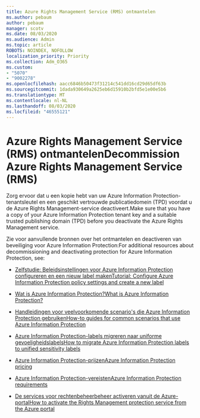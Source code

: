 ```yaml
---
title: Azure Rights Management Service (RMS) ontmantelen
ms.author: pebaum
author: pebaum
manager: scotv
ms.date: 08/03/2020
ms.audience: Admin
ms.topic: article
ROBOTS: NOINDEX, NOFOLLOW
localization_priority: Priority
ms.collection: Adm_O365
ms.custom:
- "5070"
- "9002278"
ms.openlocfilehash: aacc6846b50473f31214c541dd16cd29d65df63b
ms.sourcegitcommit: 1dada930649a2625eb6d15910b2bfd5e1e00e5b6
ms.translationtype: MT
ms.contentlocale: nl-NL
ms.lasthandoff: 08/03/2020
ms.locfileid: "46555121"
---
```

# <a name="decommission-azure-rights-management-service-rms"></a><span data-ttu-id="335eb-102">Azure Rights Management Service (RMS) ontmantelen</span><span class="sxs-lookup"><span data-stu-id="335eb-102">Decommission Azure Rights Management Service (RMS)</span></span>

<span data-ttu-id="335eb-103">Zorg ervoor dat u een kopie hebt van uw Azure Information Protection-tenantsleutel en een geschikt vertrouwde publicatiedomein (TPD) voordat u de Azure Rights Management-service deactiveert.</span><span class="sxs-lookup"><span data-stu-id="335eb-103">Make sure that you have a copy of your Azure Information Protection tenant key and a suitable trusted publishing domain (TPD) before you deactivate the Azure Rights Management service.</span></span>

<span data-ttu-id="335eb-104">Zie voor aanvullende bronnen over het ontmantelen en deactiveren van beveiliging voor Azure Information Protection:</span><span class="sxs-lookup"><span data-stu-id="335eb-104">For additional resources about decommissioning and deactivating protection for Azure Information Protection, see:</span></span>

- [<span data-ttu-id="335eb-105">Zelfstudie: Beleidsinstellingen voor Azure Information Protection configureren en een nieuw label maken</span><span class="sxs-lookup"><span data-stu-id="335eb-105">Tutorial: Configure Azure Information Protection policy settings and create a new label</span></span>](https://docs.microsoft.com/azure/information-protection/get-started/infoprotect-quick-start-tutorial)
- [<span data-ttu-id="335eb-106">Wat is Azure Information Protection?</span><span class="sxs-lookup"><span data-stu-id="335eb-106">What is Azure Information Protection?</span></span>](https://docs.microsoft.com/azure/information-protection/what-is-information-protection)
- [<span data-ttu-id="335eb-107">Handleidingen voor veelvoorkomende scenario's die Azure Information Protection gebruiken</span><span class="sxs-lookup"><span data-stu-id="335eb-107">How-to guides for common scenarios that use Azure Information Protection</span></span>](https://docs.microsoft.com/azure/information-protection/how-to-guides)  
    
- [<span data-ttu-id="335eb-108">Azure Information Protection-labels migreren naar uniforme gevoeligheidslabels</span><span class="sxs-lookup"><span data-stu-id="335eb-108">How to migrate Azure Information Protection labels to unified sensitivity labels</span></span>](https://docs.microsoft.com/azure/information-protection/configure-policy-migrate-labels)  
    
- [<span data-ttu-id="335eb-109">Azure Information Protection-prijzen</span><span class="sxs-lookup"><span data-stu-id="335eb-109">Azure Information Protection pricing</span></span>](https://azure.microsoft.com/pricing/details/information-protection)  
    
- [<span data-ttu-id="335eb-110">Azure Information Protection-vereisten</span><span class="sxs-lookup"><span data-stu-id="335eb-110">Azure Information Protection requirements</span></span>](https://docs.microsoft.com/azure/information-protection/get-started/requirements)  
    
- [<span data-ttu-id="335eb-111">De services voor rechtenbeheerbeheer activeren vanuit de Azure-portal</span><span class="sxs-lookup"><span data-stu-id="335eb-111">How to activate the Rights Management protection service from the Azure portal</span></span>](https://docs.microsoft.com/azure/information-protection/deploy-use/activate-azure)